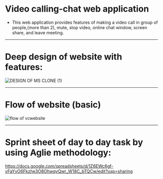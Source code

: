 # Video calling-chat web application
- This web application provides features of making a video call in group of people,(more than 2), mute, stop video, online chat window, screen share, and leave meeting.
_______________________________________________________________________________________________________________________

# Deep design of website with features:
![DESIGN OF MS CLONE (1)](https://user-images.githubusercontent.com/62839539/125268962-df9f8280-e325-11eb-90dc-5e9f221589dd.png)


________________________________________________________________________________________________________________________


# Flow of website (basic)
![flow of vcwebsite](https://user-images.githubusercontent.com/62839539/125234195-d4386100-e2fd-11eb-8d67-5833739ab556.png)

_______________________________________________________________________________________________________________________

# Sprint sheet of day to day task by using Aglie methodology:
https://docs.google.com/spreadsheets/d/1Z6EWc6gf-vFaYvO6Fkzhe3O8OhwqvQwr_W18C_bTQCw/edit?usp=sharing